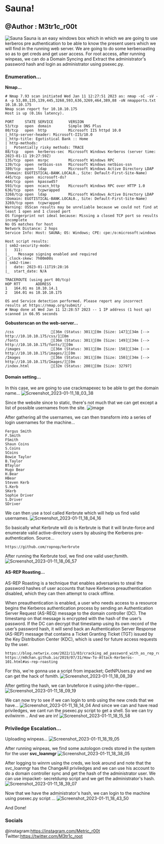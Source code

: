 # Sauna!
## @Author : M3tr1c_r00t

![Sauna](https://user-images.githubusercontent.com/99975622/212198177-f6bb183d-b984-4b70-bc71-bf89f0b28188.png)
Sauna is an easy windows box which in which we are going to use kerberos pre authentication to be able to know the present users which we will find in the running web server. We are going to do some kerberoasting so as to get creds and get user access. For root access, after running winpeas, we can do a Domain Syncing and Extract the administrator's password hash and login as administrator using psexec.py.
### Enumeration...
**__Nmap...__**
```
# Nmap 7.93 scan initiated Wed Jan 11 12:27:51 2023 as: nmap -sC -sV -A -p 53,80,135,139,445,3268,593,636,3269,464,389,88 -oN nmapports.txt 10.10.10.175
Nmap scan report for 10.10.10.175
Host is up (0.16s latency).

PORT     STATE SERVICE       VERSION
53/tcp   open  domain        Simple DNS Plus
80/tcp   open  http          Microsoft IIS httpd 10.0
|_http-server-header: Microsoft-IIS/10.0
|_http-title: Egotistical Bank :: Home
| http-methods: 
|_  Potentially risky methods: TRACE
88/tcp   open  kerberos-sec  Microsoft Windows Kerberos (server time: 2023-01-11 19:27:59Z)
135/tcp  open  msrpc         Microsoft Windows RPC
139/tcp  open  netbios-ssn   Microsoft Windows netbios-ssn
389/tcp  open  ldap          Microsoft Windows Active Directory LDAP (Domain: EGOTISTICAL-BANK.LOCAL0., Site: Default-First-Site-Name)
445/tcp  open  microsoft-ds?
464/tcp  open  kpasswd5?
593/tcp  open  ncacn_http    Microsoft Windows RPC over HTTP 1.0
636/tcp  open  tcpwrapped
3268/tcp open  ldap          Microsoft Windows Active Directory LDAP (Domain: EGOTISTICAL-BANK.LOCAL0., Site: Default-First-Site-Name)
3269/tcp open  tcpwrapped
Warning: OSScan results may be unreliable because we could not find at least 1 open and 1 closed port
OS fingerprint not ideal because: Missing a closed TCP port so results incomplete
No OS matches for host
Network Distance: 2 hops
Service Info: Host: SAUNA; OS: Windows; CPE: cpe:/o:microsoft:windows

Host script results:
| smb2-security-mode: 
|   311: 
|_    Message signing enabled and required
|_clock-skew: 7h00m00s
| smb2-time: 
|   date: 2023-01-11T19:28:16
|_  start_date: N/A

TRACEROUTE (using port 80/tcp)
HOP RTT       ADDRESS
1   164.01 ms 10.10.14.1
2   164.01 ms 10.10.10.175

OS and Service detection performed. Please report any incorrect results at https://nmap.org/submit/ .
# Nmap done at Wed Jan 11 12:28:57 2023 -- 1 IP address (1 host up) scanned in 66.95 seconds
```
**__Gobusterscan on the web-server...__**
```
/css                 [36m (Status: 301)[0m [Size: 147][34m [--> http://10.10.10.175/css/][0m
/fonts               [36m (Status: 301)[0m [Size: 149][34m [--> http://10.10.10.175/fonts/][0m
/images              [36m (Status: 301)[0m [Size: 150][34m [--> http://10.10.10.175/images/][0m
/Images              [36m (Status: 301)[0m [Size: 150][34m [--> http://10.10.10.175/Images/][0m
/index.html          [32m (Status: 200)[0m [Size: 32797]
```
#### Domain setting...
In this case, we are going to use crackmapexec to be able to get the domain name...
![Screenshot_2023-01-11_18_03_38](https://user-images.githubusercontent.com/99975622/212198276-f0668eb1-d367-4f46-8e0c-55113dd710f2.png)

Since the website since to static, there's not much that we can get except a list of possible usernames from the site.
![image](https://user-images.githubusercontent.com/99975622/212201651-7068f411-4098-4c06-a9b3-7bf48f922d04.png)


After gathering all the usernames, we can then transform into a series of login usernames for the machine...
```
Fergus Smith 
F.Smith
FSmith
Shaun Coins
S.Coins
SCoins
Bowie Taylor
B.Taylor
BTaylor
Hugo Bear
H.Bear
HBear
Steven Kerb 
S.Kerb
SKerb
Sophie Driver
S.Driver
SDriver
```
We can then use a tool called Kerbrute which will help us find valid usernames.
![Screenshot_2023-01-11_18_04_16](https://user-images.githubusercontent.com/99975622/212200980-4786bc12-cac5-4d02-b62f-10ede82d8431.png)

So basically what Kerbrute will do is Kerbrute is that it will brute-force and enumerate valid active-directory users by abusing the Kerberos pre-authentication.
Source...
```
https://github.com/ropnop/kerbrute
```
After running the Kerbrute tool, we find one valid user;fsmith.
![Screenshot_2023-01-11_18_06_57](https://user-images.githubusercontent.com/99975622/212201001-79b3fde8-0ad3-462e-be0a-a442e778e9de.png)

#### AS-REP Roasting...
AS-REP Roasting is a technique that enables adversaries to steal the password hashes of user accounts that have Kerberos preauthentication disabled, which they can then attempt to crack offline.

When preauthentication is enabled, a user who needs access to a resource begins the Kerberos authentication process by sending an Authentication Server Request (AS-REQ) message to the domain controller (DC). The timestamp on that message is encrypted with the hash of the user’s password. If the DC can decrypt that timestamp using its own record of the user’s password hash, it will send back an Authentication Server Response (AS-REP) message that contains a Ticket Granting Ticket (TGT) issued by the Key Distribution Center (KDC), which is used for future access requests by the user.

```
https://blog.netwrix.com/2022/11/03/cracking_ad_password_with_as_rep_roasting/
https://m0chan.github.io/2019/07/31/How-To-Attack-Kerberos-101.html#as-rep-roasting
```
For this, we're gonna use a script from impacket; GetNPUsers.py and we can get the hack of fsmith. 
![Screenshot_2023-01-11_18_08_39](https://user-images.githubusercontent.com/99975622/212201705-54389a5f-b398-4014-8207-415a5689b2b2.png)

After getting the hash, we can bruteforce it using john-the-ripper...
![Screenshot_2023-01-11_18_09_19](https://user-images.githubusercontent.com/99975622/212201728-9d85958d-4b54-4275-8b50-a1f86eda0e94.png)

We can now try to see if we can login to smb using the new creds that we have...
![Screenshot_2023-01-11_18_14_04](https://user-images.githubusercontent.com/99975622/212201794-47886903-97f4-4167-afaf-a215247aa165.png)
And since we can and have read priviledges, we cant run the psexec.py script to get a shell. So we can try evilwinrm ..
And we are in!
![Screenshot_2023-01-11_18_15_58](https://user-images.githubusercontent.com/99975622/212201819-1835471e-927e-4449-b406-ccc2f32bdd63.png)

### Priviledge Escalation...
Uploading winpeas...
![Screenshot_2023-01-11_18_19_05](https://user-images.githubusercontent.com/99975622/212201880-1aa24f12-a717-44ee-b709-5b366d007a49.png)

After running winpeas, we find some autologon creds stored in the system for the user __svc_loanmgr__
![Screenshot_2023-01-11_18_38_05](https://user-images.githubusercontent.com/99975622/212201910-b5b54ed0-9a49-464c-91dc-e7eda43c811a.png)

After logging to winrm using the creds, we look around and note that the svc_loanmgr has the ChangeAll priviledges and we can use his account to do a domain controller sync and get the hash of the administrator user.
We can use impacket- secretdump script and we get the administrator's hash.
![Screenshot_2023-01-11_18_39_07](https://user-images.githubusercontent.com/99975622/212201947-eb744241-b0ed-4ef5-b09a-c1308947d9d3.png)

Now that we have the administrator's hash, we can login to the machine using psexec.py script ...
![Screenshot_2023-01-11_18_43_50](https://user-images.githubusercontent.com/99975622/212202001-067c9992-6a20-4993-be39-ef53d983b83e.png)

And Done!

### Socials
@instagram:https://instagram.com/Metric_r00t
<br> Twitter:https://twitter.com/M3tr1c_root
